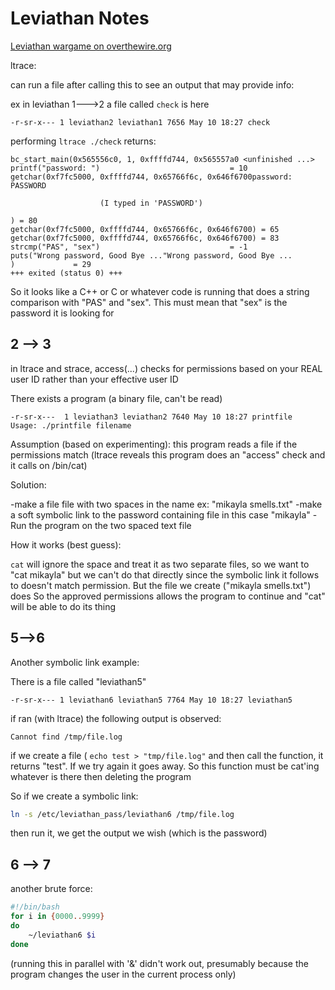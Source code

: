 # Leviathan Notes
[Leviathan wargame on overthewire.org](https://overthewire.org/wargames/leviathan/)

ltrace:

can run a file after calling this to see an output that may provide info:

ex in leviathan 1--->2
a file called `check` is here
```
-r-sr-x--- 1 leviathan2 leviathan1 7656 May 10 18:27 check
```

performing `ltrace ./check` returns:
```
bc_start_main(0x565556c0, 1, 0xffffd744, 0x565557a0 <unfinished ...>
printf("password: ")                             = 10
getchar(0xf7fc5000, 0xffffd744, 0x65766f6c, 0x646f6700password: PASSWORD

					(I typed in 'PASSWORD')

) = 80
getchar(0xf7fc5000, 0xffffd744, 0x65766f6c, 0x646f6700) = 65
getchar(0xf7fc5000, 0xffffd744, 0x65766f6c, 0x646f6700) = 83
strcmp("PAS", "sex")                             = -1
puts("Wrong password, Good Bye ..."Wrong password, Good Bye ...
)             = 29
+++ exited (status 0) +++
```
So it looks like a C++ or C or whatever code is running that does a string
comparison with "PAS" and "sex". This must mean that "sex" is the password
it is looking for



## 2 --> 3

in ltrace and strace, access(...) checks for permissions based on your
REAL user ID rather than your effective user ID

There exists a program (a binary file, can't be read)
```
-r-sr-x---  1 leviathan3 leviathan2 7640 May 10 18:27 printfile
Usage: ./printfile filename
```
Assumption (based on experimenting): this program reads a file if the 
permissions match (ltrace reveals this program does an "access" check and
it calls on /bin/cat)

Solution:

-make a file file with two spaces in the name
	ex: "mikayla smells.txt"
-make a soft symbolic link to the password containing file
	in this case "mikayla"
-Run the program on the two spaced text file

How it works (best guess):

`cat` will ignore the space and treat it as two separate files, so we want to 
"cat mikayla" but we can't do that directly since the symbolic link it follows
to doesn't match permission. But the file we create ("mikayla smells.txt") does
So the approved permissions allows the program to continue and "cat" will
be able to do its thing






## 5-->6
Another symbolic link example:

There is a file called "leviathan5"
```
-r-sr-x--- 1 leviathan6 leviathan5 7764 May 10 18:27 leviathan5
```
if ran (with ltrace) the following output is observed:
```
Cannot find /tmp/file.log
```

if we create a file ( `echo test > "tmp/file.log"` and then call the function, 
it returns "test". If we try again it goes away. So this function must be
cat'ing whatever is there then deleting the program

So if we create a symbolic link:
```bash
ln -s /etc/leviathan_pass/leviathan6 /tmp/file.log
```
then run it, we get the output we wish (which is the password)





## 6 --> 7
another brute force:
```bash
#!/bin/bash
for i in {0000..9999}
do
	~/leviathan6 $i
done
```
(running this in parallel with '&' didn't work out, presumably because the
program changes the user in the current process only)
